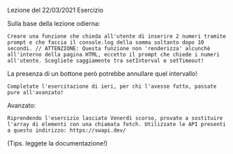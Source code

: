 Lezione del 22/03/2021
Esercizio

Sulla base della lezione odierna:

    Creare una funzione che chieda all'utente di inserire 2 numeri tramite prompt e che faccia il console.log della somma soltanto dopo 10 secondi. // ATTENZIONE: Questa funzione non 'renderizza' alcunchè all'interno della pagina HTML, eccetto il prompt che chiede i numeri all'utente. Scegliete saggiamente tra setInterval e setTimeout!

La presenza di un bottone però potrebbe annullare quel intervallo!

    Completate l'esercitazione di ieri, per chi l'avesse fatto, passate pure all'avanzato!

Avanzato:

    Riprendendo l'esercizio lasciato Venerdì scorso, provate a sostituire l'array di elementi con una chiamata fetch. Utilizzate le API presenti a questo indirizzo: https://swapi.dev/

(Tips. leggete la documentazione!)